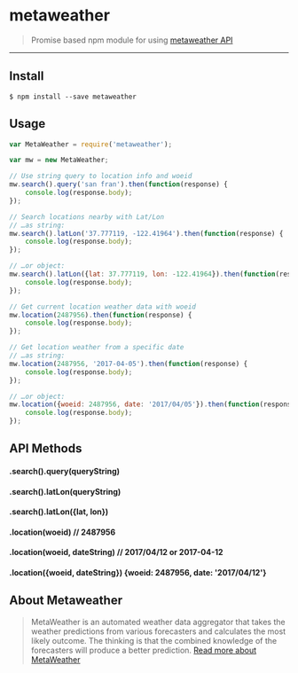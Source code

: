 # metaweather

> Promise based npm module for using [metaweather API](https://www.metaweather.com/api/)

---

## Install

```
$ npm install --save metaweather
```

## Usage

```js
var MetaWeather = require('metaweather');

var mw = new MetaWeather;

// Use string query to location info and woeid
mw.search().query('san fran').then(function(response) {
    console.log(response.body);
});

// Search locations nearby with Lat/Lon
// …as string:
mw.search().latLon('37.777119, -122.41964').then(function(response) {
    console.log(response.body);
});

// …or object:
mw.search().latLon({lat: 37.777119, lon: -122.41964}).then(function(response) {
    console.log(response.body);
});

// Get current location weather data with woeid
mw.location(2487956).then(function(response) {
    console.log(response.body);
});

// Get location weather from a specific date
// …as string:
mw.location(2487956, '2017-04-05').then(function(response) {
    console.log(response.body);
});

// …or object:
mw.location({woeid: 2487956, date: '2017/04/05'}).then(function(response) {
    console.log(response.body);
});
```

## API Methods

#### .search().query(queryString)
#### .search().latLon(queryString)
#### .search().latLon({lat, lon})

#### .location(woeid) // 2487956
#### .location(woeid, dateString) // 2017/04/12 or 2017-04-12
#### .location({woeid, dateString}) {woeid: 2487956, date: '2017/04/12'}

## About Metaweather

> MetaWeather is an automated weather data aggregator that takes the weather predictions from various forecasters and calculates the most likely outcome. The thinking is that the combined knowledge of the forecasters will produce a better prediction. [Read more about MetaWeather](https://www.metaweather.com/de/about/)